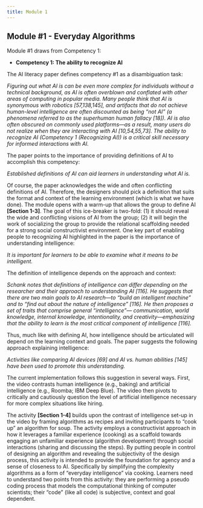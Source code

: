 ```yaml
---
title: Module 1
---
```


## Module #1 - Everyday Algorithms

Module #1 draws from Competency 1: 

* **Competency 1: The ability to recognize AI**

The AI literacy paper defines competency #1 as a disambiguation task:

_Figuring out what AI is can be even more complex for individuals without a technical background, as AI is often overblown and conflated with other areas of computing in popular media. Many people think that AI is synonymous with robotics [57,138,145], and artifacts that do not achieve human-level intelligence are often discounted as being “not AI” (a phenomena referred to as the superhuman human fallacy [18]). AI is also often obscured on commonly used platforms—as a result, many users do not realize when they are interacting with AI [10,54,55,73]. The ability to recognize AI (Competency 1 (Recognizing AI)) is a critical skill necessary for informed interactions with AI._

The paper points to the importance of providing definitions of AI to accomplish this competency: 

_Established definitions of AI can aid learners in understanding what AI is._

Of course, the paper acknowledges the wide and often conflicting definitions of AI. Therefore, the designers should pick a definition that suits the format and context of the learning environment (which is what we have done). The module opens with a warm-up that allows the group to define AI **[Section 1-3]**. The goal of this ice-breaker is two-fold: (1) it should reveal the wide and conflicting visions of AI from the group; (2) it will begin the work of socializing the group to provide the relational scaffolding needed for a strong social constructivist environment. 
One key part of enabling people to recognizing AI highlighted in the paper is the importance of understanding intelligence:

_It is important for learners to be able to examine what it means to be intelligent._

The definition of intelligence depends on the approach and context:

_Schank notes that definitions of intelligence can differ depending on the researcher and their approach to understanding AI [116]. He suggests that there are two main goals to AI research—to “build an intelligent machine” and to “find out about the nature of intelligence” [116]. He then proposes a set of traits that comprise general “intelligence”— communication, world knowledge, internal knowledge, intentionality, and creativity—emphasizing that the ability to learn is the most critical component of intelligence [116]._

Thus, much like with defining AI, how intelligence should be articulated will depend on the learning context and goals. The paper suggests the following approach explaining intelligence:

_Activities like comparing AI devices [69] and AI vs. human abilities [145] have been used to promote this understanding._

The current implementation follows this suggestion in several ways. First, the video contrasts human intelligence (e.g., baking) and artificial intelligence (e.g., Roomba; IBM Deep Blue). The video then pivots to critically and cautiously question the level of artificial intelligence necessary for more complex situations like hiring.

The activity **[Section 1-4]** builds upon the contrast of intelligence set-up in the video by framing algorithms as recipes and inviting participants to “cook up” an algorithm for soup. The activity employs a constructivist approach in how it leverages a familiar experience (cooking) as a scaffold towards engaging an unfamiliar experience (algorithm development) through social interactions (sharing and discussing the steps). By putting people in control of designing an algorithm and revealing the subjectivity of the design process, this activity is intended to provide the foundation for agency and a sense of closeness to AI. Specifically by simplifying the complexity algorithms as a form of “everyday intelligence” via cooking. Learners need to understand two points from this activity: they are performing a pseudo coding process that models the computational thinking of computer scientists; their “code”  (like all code) is subjective, context and goal dependent. 
